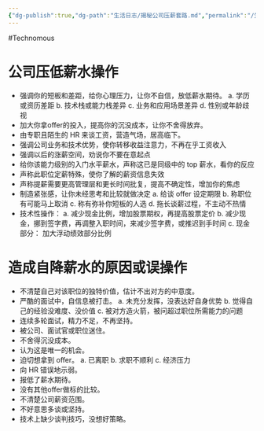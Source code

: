 ```yaml
---
{"dg-publish":true,"dg-path":"生活日志/揭秘公司压薪套路.md","permalink":"/生活日志/揭秘公司压薪套路/","created":"2024-02-03T18:11:23.000+08:00","updated":"2024-11-07T09:42:40.000+08:00"}
---
```


#Technomous

# 公司压低薪水操作

- 强调你的短板和差距，给你心理压力，让你不自信，放低薪水期待。
	 a. 学历或资历差距
	 b. 技术栈或能力栈差异
	 c. 业务和应用场景差异
	 d. 性别或年龄歧视
- 加大你拿offer的投入，提高你的沉没成本，让你不舍得放弃。
- 由专职且陌生的 HR 来谈工资，营造气场，居高临下。
- 强调公司业务和技术优势，使你转移收益注意力，不再在乎工资收入
- 强调以后的涨薪空间，劝说你不要在意起点
- 给你该能力级别的入门水平薪水，声称这已是同级中的 top 薪水，看你的反应
- 声称此职位定薪特殊，使你了解的薪资信息失效
- 声称提薪需要更高管理层和更长时间批复，提高不确定性，增加你的焦虑
- 制造紧张感，让你未经思考和比较就做决定
	 a. 给谈 offer 设定期限
	 b. 称职位有可能马上取消
	 c. 称有弥补你短板的人选
	 d. 拖长谈薪过程，不主动不热情
 - 技术性操作：
	 a. 减少现金比例，增加股票期权，再提高股票定价
	 b. 减少现金，挪到签字费，再调整入职时间，来减少签字费，或推迟到手时间
	 c. 现金部分： 加大浮动绩效部分比例

# 造成自降薪水的原因或误操作

- 不清楚自己对该职位的独特价值，估计不出对方的中意度。
-  严酷的面试中，自信息被打击。
	  a. 未充分发挥，没表达好自身优势
	  b. 觉得自己的经验没难度、没价值
	  c. 被对方造火箭，被问超过职位所需能力的问题
- 连续多轮面试，精力不足，不再坚持。
- 被公司、面试官或职位迷住。
- 不舍得沉没成本。
- 认为这是唯一的机会。
- 迫切想拿到 offer。
	 a. 已离职
	 b. 求职不顺利
	 c. 经济压力
- 向 HR 错误地示弱。
- 报低了薪水期待。
- 没有其他offer做标的比较。
- 不清楚公司薪资范围。
- 不好意思多谈或坚持。
- 技术上缺少谈判技巧，没想好策略。
